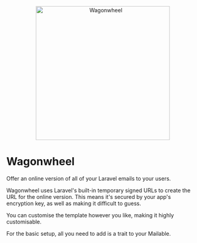 <p align="center">
  <img src="https://samcarre.dev/images/wagonwheel-example.png" alt="Wagonwheel" height="350">
</p>

# Wagonwheel
Offer an online version of all of your Laravel emails to your users.

Wagonwheel uses Laravel's built-in temporary signed URLs to create the URL for the online version. This means it's secured by your app's encryption key, as well as making it difficult to guess.

You can customise the template however you like, making it highly customisable.

For the basic setup, all you need to add is a trait to your Mailable.
